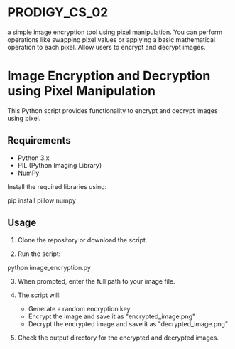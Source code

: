 # PRODIGY_CS_02
a simple image encryption tool using pixel manipulation. You can perform operations like swapping pixel values or applying a basic mathematical operation to each pixel. Allow users to encrypt and decrypt images.

# Image Encryption and Decryption using Pixel Manipulation

This Python script provides functionality to encrypt and decrypt images using pixel.

## Requirements

- Python 3.x
- PIL (Python Imaging Library)
- NumPy

Install the required libraries using:

pip install pillow numpy
## Usage

1. Clone the repository or download the script.

2. Run the script:

python image_encryption.py

3. When prompted, enter the full path to your image file.

4. The script will:
   - Generate a random encryption key
   - Encrypt the image and save it as "encrypted_image.png"
   - Decrypt the encrypted image and save it as "decrypted_image.png"

5. Check the output directory for the encrypted and decrypted images.
